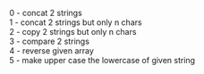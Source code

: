 0 - concat 2 strings <br />
1 - concat 2 strings but only n chars <br />
2 - copy 2 strings but only n chars <br />
3 - compare 2 strings <br />
4 - reverse given array <br />
5 - make upper case the lowercase of given string <br />
